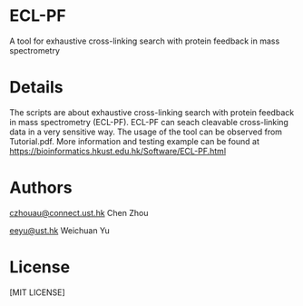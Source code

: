 # ECL-PF
A tool for exhaustive cross-linking search with protein feedback in mass spectrometry

# Details
The scripts are about exhaustive cross-linking search with protein feedback in mass spectrometry (ECL-PF). ECL-PF can seach cleavable cross-linking data in a very sensitive way. The usage of the tool can be observed from Tutorial.pdf. More information and testing example can be found at https://bioinformatics.hkust.edu.hk/Software/ECL-PF.html

# Authors
czhouau@connect.ust.hk Chen Zhou

eeyu@ust.hk Weichuan Yu

# License
[MIT LICENSE]
